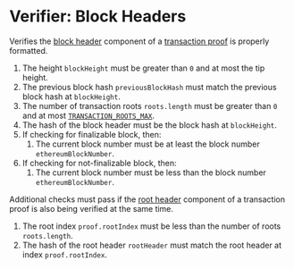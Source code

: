 Verifier: Block Headers
===

Verifies the [block header](./Block%20Header.md) component of a [transaction proof](./Transaction%20Proof.md) is properly formatted.

1. The height `blockHeight` must be greater than `0` and at most the tip height.
1. The previous block hash `previousBlockHash` must match the previous block hash at `blockHeight`.
1. The number of transaction roots `roots.length` must be greater than `0` and at most [`TRANSACTION_ROOTS_MAX`](./../1.%20Data%20Structures/Blocks.md).
1. The hash of the block header must be the block hash at `blockHeight`.
1. If checking for finalizable block, then:
    1. The current block number must be at least the block number `ethereumBlockNumber`.
1. If checking for not-finalizable block, then:
    1. The current block number must be less than the block number `ethereumBlockNumber`.

Additional checks must pass if the [root header](./../1.%20Data%20Structures/Roots.md) component of a transaction proof is also being verified at the same time.

1. The root index `proof.rootIndex` must be less than the number of roots `roots.length`.
1. The hash of the root header `rootHeader` must match the root header at index `proof.rootIndex`.
